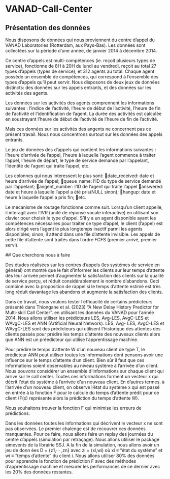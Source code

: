 # VANAD-Call-Center

## Présentation des données

Nous disposons de données qui nous proviennent du centre d’appel du VANAD Laboratories (Rotterdam, aux Pays-Bas). Les données sont collectées sur la période d’une année, de janvier 2014 à décembre 2014. 

Ce centre d’appels est multi-compétences (ie. reçoit plusieurs types de service), fonctionne de 8H à 20H du lundi au vendredi, reçoit au total 27 types d’appels (types de service), et 312 agents au total. Chaque agent possède un ensemble de compétences, qui correspond à l’ensemble des types d’appels qu’il peut servir. Nous disposons de deux jeux de données distincts: des données sur les appels entrants, et des données sur les activités des agents.

Les données sur les activités des agents comprennent les informations suivantes : l’indice de l’activité, l’heure de début de l’activité, l’heure de fin de l’activité et l’identification de l’agent. La durée des activités est calculée en soustrayant l’heure de début de l’activité de l’heure de fin de l’activité.

Mais ces données sur les activités des angents ne concernent pas ce présent travail. Nous nous concentrons surtout sur les données des appels entrants.

Le jeu de données des d’appels qui contient les informations suivantes : l’heure d’arrivée de l’appel, l’heure à laquelle l’agent commence à traiter l’appel, l’heure de départ, le type de service demandé par l’appelant, l’identité de l’agent qui traite l’appel, etc.

Les colonnes qui nous interessent le plus sont:
date_received: date et heure d’arrivée de l’appel;
queue_name: l’ID du type de service demandé par l’appelant;
angent_number: l’ID de l’agent qui traite l’appel
answered: date et heure à laquelle l’appel a été pris(NULL sinon);
hangup: date et heure à laquelle l’appel a pris fin;
etc.

Le mécanisme de routage fonctionne comme suit. Lorsqu’un client appelle, il interagit avec l’IVR (unité de réponse vocale interactive) en utilisant son clavier pour choisir le type d’appel. S’il y a un agent disponible ayant les compétences nécessaires pour traiter ce type d’appel, le client (l’appel) est alors dirigé vers l’agent le plus longtemps inactif parmi les agents disponibles; sinon, il attend dans une file d’attente invisible. Les appels de cette file d’attente sont traités dans l’ordre FCFS (premier arrivé, premier servi).

## Que cherchons nous à faire

Des études réalisées sur les centres d’appels (les systémes de service en général) ont montré que le fait d’informer les clients sur leur temps d’attente dès leur arrivée permet d’augmenter la satisfaction des clients sur la qualité de service perçu, et réduit considérablement le nombre d’abandons. Ceci combiné avec la proposition de rappel si le temps d’attente estimé est très long réduit davantage les abandons et augmente la satisfaction des clients.

Dans ce travail, nous voulons tester l’efficacité de certains prédicteurs présenté dans Thiongane et al. (2023) “A New Delay History Predictor for Multi-skill Call Center”. en utilisant les données du VANAD pour l’année 2014. Nous allons utiliser les prédicteurs LES, Avg-LES, AvgC-LES et WAvgC-LES et ANN (Artificial Neural Network). LES, Avg- LES, AvgC-LES et WAvgC-LES sont des prédicteurs qui utilisent l’historique des attentes des clients passés pour prédire les temps d’attente des nouveaux clients alors que ANN est un préedicteur qui utilise l’apprentissage machine.

Pour prédire le temps d’attente W d’un nouveau client de type T, le prédicteur ANN peut utiliser toutes les informations dont pensons avoir une influence sur le temps d’attente d’un client. Bien sûr il faut que ces informations soient observables au niveau système à l’arrivée d’un client. Nous pouvons considérer un ensemble d’informations sur chaque client qui arrive sur le call center. Toutes ces informations forment un vecteur x qui décrit l’état du système à l’arrivée d’un nouveau client. En d’autres termes, à l’arrivée d’un nouveau client, on observe l’état du système x qui est passé en entrée à la fonction F pour le calcule du temps d’attente prédit pour ce client (F(x) représente alors la prédiction du temps d’attente W). 

Nous souhaitons trouver la fonction F qui minimise les erreurs de prédictions.

Dans les données toutes les informations qui décrivent le vecteur x ne sont pas observées. Le premier chalenge est de recouvrer ces données manquantes. 
Pour ce faire, nous allons faire un replay des journées du centre d’appels (simulation par retraçage). Nous allons utiliser le package simevents de la librairie SSJ. A la fin de la simulation, nous allons avoir un jeu de donn ées D = {z1,··· ,zn} avec zi = (xi,wi) où xi ≡ “état du système” et wi ≡ “temps d’attente” du client i. Nous allons utiliser 80% des données pour apprendre la fonction de prédiction F avec des méthodes d’apprentissage machine et mesurer les performances de ce dernier avec les 20% des données restantes.

